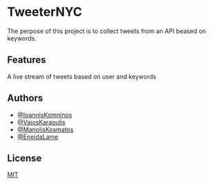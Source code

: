 # TweeterNYC

The perpose of this project is to collect tweets from an API beased on keywords.


## Features

 A live stream of tweets based on user and keywords
 

## Authors

- [@IoannisKomninos](https://github.com/ikomninos)
- [@VaiosKaraoulis](https://github.com/Voiskar)
- [@ManolisKosmatos](https://github.com/chayoz)
- [@EneidaLame](https://github.com/EneidaLame)

## License

[MIT](https://choosealicense.com/licenses/mit/)
